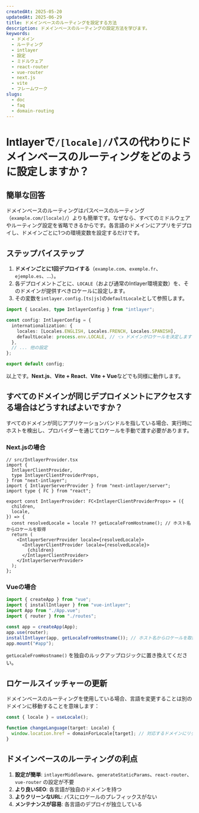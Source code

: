 ```yaml
---
createdAt: 2025-05-20
updatedAt: 2025-06-29
title: ドメインベースのルーティングを設定する方法
description: ドメインベースのルーティングの設定方法を学びます。
keywords:
  - ドメイン
  - ルーティング
  - intlayer
  - 設定
  - ミドルウェア
  - react-router
  - vue-router
  - next.js
  - vite
  - フレームワーク
slugs:
  - doc
  - faq
  - domain-routing
---
```


# Intlayerで`/[locale]/`パスの代わりに**ドメインベースのルーティング**をどのように設定しますか？

## 簡単な回答

ドメインベースのルーティングはパスベースのルーティング（`example.com/[locale]/`）よりも簡単です。なぜなら、すべてのミドルウェアやルーティング設定を省略できるからです。各言語のドメインにアプリをデプロイし、ドメインごとに1つの環境変数を設定するだけです。

## ステップバイステップ

1. **ドメインごとに1回デプロイする**（`example.com`、`exemple.fr`、`ejemplo.es`、…）。
2. 各デプロイメントごとに、`LOCALE`（および通常のIntlayer環境変数）を、そのドメインが提供すべきロケールに設定します。
3. その変数を`intlayer.config.[ts|js]`の`defaultLocale`として参照します。

```ts
import { Locales, type IntlayerConfig } from "intlayer";

const config: IntlayerConfig = {
  internationalization: {
    locales: [Locales.ENGLISH, Locales.FRENCH, Locales.SPANISH],
    defaultLocale: process.env.LOCALE, // 👈 ドメインがロケールを決定します
  },
  // ... 他の設定
};

export default config;
```

以上です。**Next.js**、**Vite + React**、**Vite + Vue**などでも同様に動作します。

## すべてのドメインが**同じ**デプロイメントにアクセスする場合はどうすればよいですか？

すべてのドメインが同じアプリケーションバンドルを指している場合、実行時にホストを検出し、プロバイダーを通じてロケールを手動で渡す必要があります。

### Next.jsの場合

```tsx
// src/IntlayerProvider.tsx
import {
  IntlayerClientProvider,
  type IntlayerClientProviderProps,
} from "next-intlayer";
import { IntlayerServerProvider } from "next-intlayer/server";
import type { FC } from "react";

export const IntlayerProvider: FC<IntlayerClientProviderProps> = ({
  children,
  locale,
}) => {
  const resolvedLocale = locale ?? getLocaleFromHostname(); // ホスト名からロケールを取得
  return (
    <IntlayerServerProvider locale={resolvedLocale}>
      <IntlayerClientProvider locale={resolvedLocale}>
        {children}
      </IntlayerClientProvider>
    </IntlayerServerProvider>
  );
};
```

### Vueの場合

```ts
import { createApp } from "vue";
import { installIntlayer } from "vue-intlayer";
import App from "./App.vue";
import { router } from "./routes";

const app = createApp(App);
app.use(router);
installIntlayer(app, getLocaleFromHostname()); // ホスト名からロケールを取得する独自のロジックに置き換えてください
app.mount("#app");
```

`getLocaleFromHostname()` を独自のルックアップロジックに置き換えてください。

## ロケールスイッチャーの更新

ドメインベースのルーティングを使用している場合、言語を変更することは別のドメインに移動することを意味します：

```ts
const { locale } = useLocale();

function changeLanguage(target: Locale) {
  window.location.href = domainForLocale[target]; // 対応するドメインにリダイレクト
}
```

## ドメインベースのルーティングの利点

1. **設定が簡単**: `intlayerMiddleware`、`generateStaticParams`、`react-router`、`vue-router` の設定が不要
2. **より良いSEO**: 各言語が独自のドメインを持つ
3. **よりクリーンなURL**: パスにロケールのプレフィックスがない
4. **メンテナンスが容易**: 各言語のデプロイが独立している
